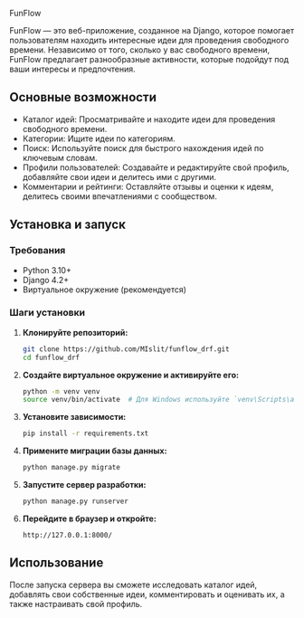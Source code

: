 FunFlow

FunFlow — это веб-приложение, созданное на Django, которое помогает пользователям находить интересные идеи для проведения свободного времени. 
Независимо от того, сколько у вас свободного времени, FunFlow предлагает разнообразные активности, которые подойдут под ваши интересы и предпочтения.

## Основные возможности

- Каталог идей: Просматривайте и находите идеи для проведения свободного времени.
- Категории: Ищите идеи по категориям.
- Поиск: Используйте поиск для быстрого нахождения идей по ключевым словам.
- Профили пользователей: Создавайте и редактируйте свой профиль, добавляйте свои идеи и делитесь ими с другими.
- Комментарии и рейтинги: Оставляйте отзывы и оценки к идеям, делитесь своими впечатлениями с сообществом.

## Установка и запуск

### Требования

- Python 3.10+
- Django 4.2+
- Виртуальное окружение (рекомендуется)

### Шаги установки

1. **Клонируйте репозиторий:**
    ```bash
    git clone https://github.com/MIslit/funflow_drf.git
    cd funflow_drf
    ```
2. **Создайте виртуальное окружение и активируйте его:**
    ```bash
    python -m venv venv
    source venv/bin/activate  # Для Windows используйте `venv\Scripts\activate`
    ```
3. **Установите зависимости:**
    ```bash
    pip install -r requirements.txt
    ```
4. **Примените миграции базы данных:**
    ```bash
    python manage.py migrate
    ```

5. **Запустите сервер разработки:**

    ```bash
    python manage.py runserver
    ```
6. **Перейдите в браузер и откройте:**
    ```
    http://127.0.0.1:8000/
    ```
    
## Использование
После запуска сервера вы сможете исследовать каталог идей, добавлять свои собственные идеи, комментировать и оценивать их, а также настраивать свой профиль. 

